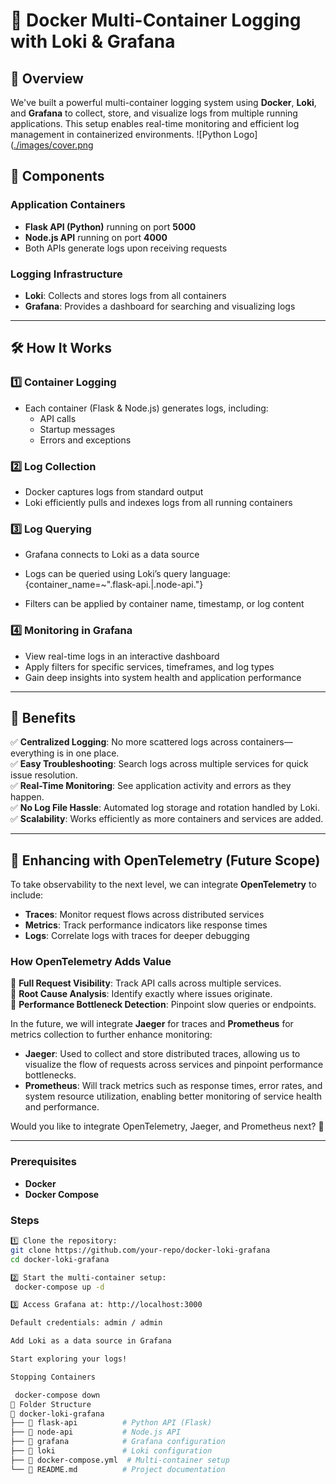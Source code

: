# 🚀 Docker Multi-Container Logging with Loki & Grafana

## 📌 Overview

We've built a powerful multi-container logging system using **Docker**, **Loki**, and **Grafana** to collect, store, and visualize logs from multiple running applications. This setup enables real-time monitoring and efficient log management in containerized environments.
![Python Logo]([./images/cover.png](https://blog.cavelab.dev/2022/08/collecting-logs-with-loki-and-promtail/cover.png)

## 🔧 Components

### Application Containers

- **Flask API (Python)** running on port **5000**
- **Node.js API** running on port **4000**
- Both APIs generate logs upon receiving requests

### Logging Infrastructure

- **Loki**: Collects and stores logs from all containers
- **Grafana**: Provides a dashboard for searching and visualizing logs

---

## 🛠 How It Works

### 1️⃣ Container Logging

- Each container (Flask & Node.js) generates logs, including:
  - API calls
  - Startup messages
  - Errors and exceptions

### 2️⃣ Log Collection

- Docker captures logs from standard output
- Loki efficiently pulls and indexes logs from all running containers

### 3️⃣ Log Querying

- Grafana connects to Loki as a data source
- Logs can be queried using Loki’s query language:
{container_name=~".flask-api.|.node-api."}

- Filters can be applied by container name, timestamp, or log content

### 4️⃣ Monitoring in Grafana

- View real-time logs in an interactive dashboard
- Apply filters for specific services, timeframes, and log types
- Gain deep insights into system health and application performance

---

## 🎯 Benefits

✅ **Centralized Logging**: No more scattered logs across containers—everything is in one place.\
✅ **Easy Troubleshooting**: Search logs across multiple services for quick issue resolution.\
✅ **Real-Time Monitoring**: See application activity and errors as they happen.\
✅ **No Log File Hassle**: Automated log storage and rotation handled by Loki.\
✅ **Scalability**: Works efficiently as more containers and services are added.

---

## 📖 Enhancing with OpenTelemetry (Future Scope)

To take observability to the next level, we can integrate **OpenTelemetry** to include:

- **Traces**: Monitor request flows across distributed services
- **Metrics**: Track performance indicators like response times
- **Logs**: Correlate logs with traces for deeper debugging

### How OpenTelemetry Adds Value

🔹 **Full Request Visibility**: Track API calls across multiple services.\
🔹 **Root Cause Analysis**: Identify exactly where issues originate.\
🔹 **Performance Bottleneck Detection**: Pinpoint slow queries or endpoints.

In the future, we will integrate **Jaeger** for traces and **Prometheus** for metrics collection to further enhance monitoring:

- **Jaeger**: Used to collect and store distributed traces, allowing us to visualize the flow of requests across services and pinpoint performance bottlenecks.
- **Prometheus**: Will track metrics such as response times, error rates, and system resource utilization, enabling better monitoring of service health and performance.

Would you like to integrate OpenTelemetry, Jaeger, and Prometheus next? 🚀

---



### Prerequisites

- **Docker**
- **Docker Compose**

### Steps


```bash
1️⃣ Clone the repository:
git clone https://github.com/your-repo/docker-loki-grafana
cd docker-loki-grafana

2️⃣ Start the multi-container setup:
 docker-compose up -d

3️⃣ Access Grafana at: http://localhost:3000

Default credentials: admin / admin

Add Loki as a data source in Grafana

Start exploring your logs!

Stopping Containers

 docker-compose down
📂 Folder Structure
📁 docker-loki-grafana
├── 📁 flask-api          # Python API (Flask)
├── 📁 node-api           # Node.js API
├── 📁 grafana            # Grafana configuration
├── 📁 loki               # Loki configuration
├── 📝 docker-compose.yml  # Multi-container setup
└── 📝 README.md          # Project documentation
